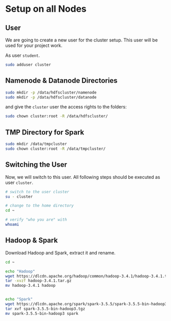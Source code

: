 # Setup on all Nodes

<!-- # Important

We need to modify the `/etc/hosts` file.

As user `student`, modify the `/etc/hosts` file

`sudo nano /etc/hosts`



TODO // /etc/cloud/templates/hosts.debian.tmpl


e.g. from:

```bash
127.0.0.1       bdlc-XX.labservices.ch bdlc-XX localhost

# The following lines are desirable for IPv6 capable hosts
::1     ip6-localhost ip6-loopback
fe00::0 ip6-localnet
ff00::0 ip6-mcastprefix
ff02::1 ip6-allnodes
ff02::2 ip6-allrouters
```

to:

```bash

127.0.0.1 localhost

# The following lines are desirable for IPv6 capable hosts
::1     ip6-localhost ip6-loopback
fe00::0 ip6-localnet
ff00::0 ip6-mcastprefix
ff02::1 ip6-allnodes
ff02::2 ip6-allrouters
```

We also need to change the dns suffix.

```bash
sudo vim /etc/netplan/50-cloud-init.yaml
```

e.g. from:

```bash
# This file is generated from information provided by the datasource.  Changes
# to it will not persist across an instance reboot.  To disable cloud-init's
# network configuration capabilities, write a file
# /etc/cloud/cloud.cfg.d/99-disable-network-config.cfg with the following:
# network: {config: disabled}
network:
    version: 2
    ethernets:
        eth0:
            addresses:
            - 10.164.150.116/24
            match:
                macaddress: bc:24:11:67:d3:4d
            nameservers:
                addresses:
                - 1.1.1.1
                search:
                - ls.eee.intern
            routes:
            -   to: default
                via: 10.164.150.254
            set-name: eth0
```

to:

```bash
# This file is generated from information provided by the datasource.  Changes
# to it will not persist across an instance reboot.  To disable cloud-init's
# network configuration capabilities, write a file
# /etc/cloud/cloud.cfg.d/99-disable-network-config.cfg with the following:
# network: {config: disabled}
network:
    version: 2
    ethernets:
        eth0:
            addresses:
            - 10.164.150.116/24
            match:
                macaddress: bc:24:11:67:d3:4d
            nameservers:
                addresses:
                - 1.1.1.1
                search:
                - labservices.ch
            routes:
            -   to: default
                via: 10.164.150.254
            set-name: eth0
```

Apply the changes with:

```bash
sudo netplan apply
```

And see if you can ping bdlc-16:

```bash
ping bdlc-16
PING bdlc-16.labservices.ch (10.164.150.116) 56(84) bytes of data.
64 bytes from 10.164.150.116 (10.164.150.116): icmp_seq=1 ttl=64 time=1.24 ms
^C # stop it with ctrl+c
``` -->

## User

We are going to create a new user for the cluster setup. This user will be used for your project work.

As user `student`.

```bash
sudo adduser cluster
```

## Namenode & Datanode Directories

```bash
sudo mkdir -p /data/hdfscluster/namenode
sudo mkdir -p /data/hdfscluster/datanode
```

and give the `cluster` user the access rights to the folders:

```bash
sudo chown cluster:root -R /data/hdfscluster/
```

## TMP Directory for Spark

```bash
sudo mkdir /data/tmpcluster
sudo chown cluster:root -R /data/tmpcluster/
```

## Switching the User

Now, we will switch to this user. All following steps should be executed as user `cluster`.

```bash
# switch to the user cluster
su - cluster

# change to the home directory
cd ~

# verify "who you are" with
whoami
```

## Hadoop & Spark

Download Hadoop and Spark, extract it and rename.

```bash
cd ~

echo "Hadoop"
wget https://dlcdn.apache.org/hadoop/common/hadoop-3.4.1/hadoop-3.4.1.tar.gz
tar -xvzf hadoop-3.4.1.tar.gz
mv hadoop-3.4.1 hadoop


echo "Spark"
wget https://dlcdn.apache.org/spark/spark-3.5.5/spark-3.5.5-bin-hadoop3.tgz
tar xvf spark-3.5.5-bin-hadoop3.tgz
mv spark-3.5.5-bin-hadoop3 spark

```
